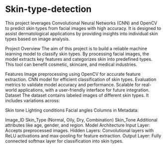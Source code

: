 # Skin-type-detection
This project leverages Convolutional Neural Networks (CNN) and OpenCV to predict skin types from facial images with high accuracy. It is designed to assist dermatological applications by providing insights into individual skin types based on image analysis.

Project Overview
The aim of this project is to build a reliable machine learning model to classify skin types. By processing facial images, the model extracts key features and categorizes skin into predefined types. This tool can benefit cosmetic, skincare, and medical industries.

Features
Image preprocessing using OpenCV for accurate feature extraction.
CNN model for efficient classification of skin types.
Evaluation metrics to validate model accuracy and performance.
Scalable for real-world applications, with a user-friendly interface for future integration.
Dataset
The dataset contains labeled images of different skin types. It includes variations across:

Skin tone
Lighting conditions
Facial angles
Columns in Metadata:

Image_ID
Skin_Type (Normal, Oily, Dry, Combination)
Skin_Tone
Additional attributes like age, gender, and region.
Model Architecture
Input Layer: Accepts preprocessed images.
Hidden Layers: Convolutional layers with ReLU activations and max-pooling for feature extraction.
Output Layer: Fully connected softmax layer for classification into skin types.
